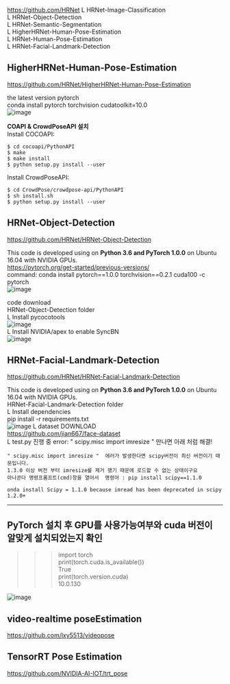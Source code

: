 https://github.com/HRNet 
L HRNet-Image-Classification  
L HRNet-Object-Detection  
L HRNet-Semantic-Segmentation  
L HigherHRNet-Human-Pose-Estimation  
L HRNet-Human-Pose-Estimation  
L HRNet-Facial-Landmark-Detection  

## HigherHRNet-Human-Pose-Estimation  
https://github.com/HRNet/HigherHRNet-Human-Pose-Estimation  

the latest version pytorch  
conda install pytorch torchvision cudatoolkit=10.0  
![image](https://user-images.githubusercontent.com/56099627/78003556-ce6e7480-7373-11ea-9ddd-581c63e53585.png)  

**COAPI & CrowdPoseAPI 설치**  
Install COCOAPI:  
```
$ cd cocoapi/PythonAPI
$ make
$ make install
$ python setup.py install --user
```
Install CrowdPoseAPI:  
```
$ cd CrowdPose/crowdpose-api/PythonAPI
$ sh install.sh
$ python setup.py install --user
```
## HRNet-Object-Detection  
https://github.com/HRNet/HRNet-Object-Detection  

This code is developed using on **Python 3.6 and PyTorch 1.0.0** on Ubuntu 16.04 with NVIDIA GPUs.  
https://pytorch.org/get-started/previous-versions/  
command: conda install pytorch==1.0.0 torchvision==0.2.1 cuda100 -c pytorch  
![image](https://user-images.githubusercontent.com/56099627/78114996-19a08a00-743d-11ea-985f-ea6a45b98456.png)  

code download  
HRNet-Object-Detection folder  
L Install pycocotools  
  ![image](https://user-images.githubusercontent.com/56099627/78117523-bc0e3c80-7440-11ea-9813-8c28b08e6f43.png)  
L Install NVIDIA/apex to enable SyncBN  
  ![image](https://user-images.githubusercontent.com/56099627/78117392-95500600-7440-11ea-9fb6-3a02dd248e2c.png)  
  
## HRNet-Facial-Landmark-Detection  
https://github.com/HRNet/HRNet-Facial-Landmark-Detection  

This code is developed using on **Python 3.6 and PyTorch 1.0.0** on Ubuntu 16.04 with NVIDIA GPUs.  
HRNet-Facial-Landmark-Detection folder  
L Install dependencies  
  pip install -r requirements.txt  
  ![image](https://user-images.githubusercontent.com/56099627/78127392-0bf40000-744f-11ea-97b1-c7fb7186cfad.png) L dataset DOWNLOAD  
  https://github.com/jian667/face-dataset  
L test.py 진행 중 error: " scipy.misc import imresize " 만나면 아래 처럼 해결!  

    " scipy.misc import imresize "  에러가 발생한다면 scipy버전이 최신 버전이기 때문입니다. 
    1.3.0 이상 버전 부터 imresize를 제거 했기 때문에 로드할 수 없는 상태이구요 
    아나콘다 명령프롬프트(cmd)창을 열어서  명령어 : pip install scipy==1.1.0 
    
    onda install Scipy = 1.1.0 because imread has been deprecated in scipy 1.2.0+
  
------------------------------------------------------
## PyTorch 설치 후 GPU를 사용가능여부와 cuda 버전이 알맞게 설치되었는지 확인
>>> import torch  
>>> print(torch.cuda.is_available())  
True  
>>> print(torch.version.cuda)  
10.0.130  
  
![image](https://user-images.githubusercontent.com/56099627/81780612-c50b2700-9531-11ea-88b7-354240b5b897.png)  
  
## video-realtime poseEstimation  
https://github.com/lxy5513/videopose  

## TensorRT Pose Estimation
https://github.com/NVIDIA-AI-IOT/trt_pose  
